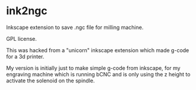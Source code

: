 # ink2ngc
Inkscape extension to save .ngc file for milling machine.

GPL license.

This was hacked from a "unicorn" inkscape extension which made g-code for a 3d printer.

My version is initially just to make simple g-code from inkscape, for my engraving machine which is running bCNC and is only using the z height to activate the solenoid on the spindle.
